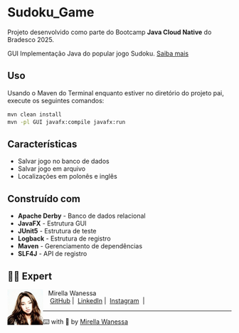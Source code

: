 # Sudoku_Game
Projeto desenvolvido como parte do Bootcamp **Java Cloud Native** do Bradesco 2025.

GUI Implementação Java do popular jogo Sudoku. [Saiba mais](https://en.wikipedia.org/wiki/Sudoku)

## Uso

Usando o Maven do Terminal enquanto estiver no diretório do projeto pai, execute os seguintes comandos:

```sh
mvn clean install
mvn -pl GUI javafx:compile javafx:run
```

## Características
- Salvar jogo no banco de dados
- Salvar jogo em arquivo
- Localizações em polonês e inglês

## Construído com
- **Apache Derby** - Banco de dados relacional
- **JavaFX** - Estrutura GUI
- **JUnit5** - Estrutura de teste
- **Logback** - Estrutura de registro
- **Maven** - Gerenciamento de dependências
- **SLF4J** - API de registro

## 👩‍💻 Expert

<p>
    <img 
      align="left" 
      width="80" 
      src="GitHub/imagens/User.jpeg"
    />
    <p>&nbsp;&nbsp;&nbsp;Mirella Wanessa<br>
    &nbsp;&nbsp;&nbsp;
    <a href="https://github.com/Mirellawanessa">GitHub</a>&nbsp;|&nbsp;
    <a href="https://www.linkedin.com/in/mirellawanessa/">LinkedIn</a>&nbsp;|&nbsp;
    <a href="https://www.instagram.com/_mirella.page/?next=%2F">Instagram</a>
    &nbsp;|&nbsp;</p>
</p>

---

⌨️ with 💜 by [Mirella Wanessa](https://github.com/Mirellawanessa)